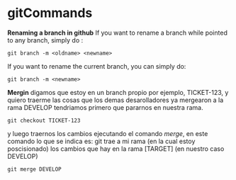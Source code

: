 # gitCommands

**Renaming a branch in github**
If you want to rename a branch while pointed to any branch, simply do :
```
git branch -m <oldname> <newname>
```
If you want to rename the current branch, you can simply do:
```
git branch -m <newname>
```
**Mergin**
digamos que estoy en un branch propio por ejemplo, TICKET-123, y quiero traerme las cosas que los demas desarolladores ya mergearon a la rama DEVELOP tendriamos primero que pararnos en nuestra rama.
```
git checkout TICKET-123
```
y luego traernos los cambios ejecutando el comando _merge_, en este comando lo que se indica es:
git trae a mi rama (en la cual estoy poscisionado) los cambios que hay en la rama [TARGET] (en nuestro caso DEVELOP)
```
git merge DEVELOP
```
